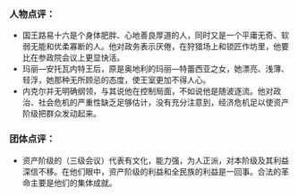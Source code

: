 ### 人物点评：

- 国王路易十六是个身体肥胖、心地善良厚道的人，同时又是一个平庸无奇、软弱无能和优柔寡断的人。他对政务表示厌倦，在狩猎场上和锁匠作坊里，他要比在参政院会议上更显快活。
- 玛丽—安托瓦内特王后，原是奥地利的玛丽—特蕾西亚之女，她漂亮、浅薄、轻浮，她那种无所顾忌的态度，使王室更加不得人心。
- 内克尔并无明确纲领，与其说他在控制局面，不如说他是随波逐流。他对政治、社会危机的严重性缺乏足够估计，没有充分注意到，经济危机足以使资产阶级把群众发动起来。

### 团体点评：
- 资产阶级的（三级会议）代表有文化，能力强，为人正派，对本阶级及其利益深信不移。在他们眼中，资产阶级的利益和全民族的利益是一回事。合法的革命主要是他们的集体成就。
